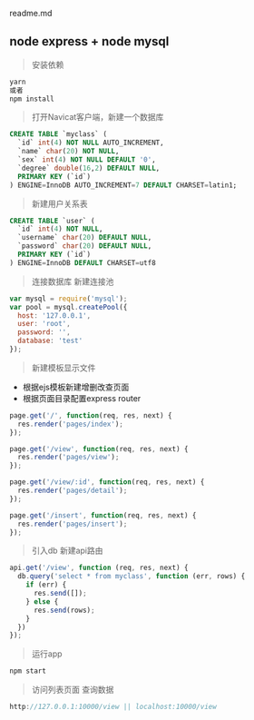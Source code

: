 readme.md
## node express + node mysql 

> 安装依赖
```javascript
yarn
或者
npm install
```


> 打开Navicat客户端，新建一个数据库
```sql
CREATE TABLE `myclass` (
  `id` int(4) NOT NULL AUTO_INCREMENT,
  `name` char(20) NOT NULL,
  `sex` int(4) NOT NULL DEFAULT '0',
  `degree` double(16,2) DEFAULT NULL,
  PRIMARY KEY (`id`)
) ENGINE=InnoDB AUTO_INCREMENT=7 DEFAULT CHARSET=latin1;
```
> 新建用户关系表
```sql
CREATE TABLE `user` (
  `id` int(4) NOT NULL,
  `username` char(20) DEFAULT NULL,
  `password` char(20) DEFAULT NULL,
  PRIMARY KEY (`id`)
) ENGINE=InnoDB DEFAULT CHARSET=utf8
```

> 连接数据库 新建连接池
```javascript
var mysql = require('mysql');
var pool = mysql.createPool({
  host: '127.0.0.1',
  user: 'root',
  password: '',
  database: 'test'
});
```

> 新建模板显示文件
- 根据ejs模板新建增删改查页面
- 根据页面目录配置express router

```javascript
page.get('/', function(req, res, next) {
  res.render('pages/index');
});

page.get('/view', function(req, res, next) {
  res.render('pages/view');
});

page.get('/view/:id', function(req, res, next) {
  res.render('pages/detail');
});

page.get('/insert', function(req, res, next) {
  res.render('pages/insert');
});
```

> 引入db 新建api路由
```javascript
api.get('/view', function (req, res, next) {
  db.query('select * from myclass', function (err, rows) {
    if (err) {
      res.send([]);
    } else {
      res.send(rows);
    }
  })
});
```

> 运行app
```javascript
npm start
```

> 访问列表页面 查询数据
```javascript
http://127.0.0.1:10000/view || localhost:10000/view
```



